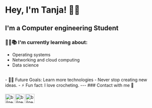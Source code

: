 # Hey, I'm Tanja! :wave::smiley:
## I'm a Computer engineering Student  

### 👨‍💻📚 I'm currently learning about:
- Operating systems
- Networking and cloud computing
- Data science
<br />
- 💪🏼 Future Goals: Learn more technologies - Never stop creating new ideas.
- ⚡ Fun fact: I love crocheting.
---
### Contact with me 📝

[<img align="left" alt="bilgehangecici | LinkedIn" height="30px" src="https://www.flaticon.com/svg/static/icons/svg/725/725337.svg"/>][linkedin]
[<img align="left" alt="bilgehangecici | Instagram" height="30px" src="https://image.flaticon.com/icons/svg/725/725278.svg" />][instagram]
[<img align="left" alt="bilgehangecici | Spotify" height="30px" src="https://www.flaticon.com/svg/static/icons/svg/725/725281.svg" />][Spotify]

[instagram]: https://www.instagram.com/tanja.aa/
[linkedin]: https://www.linkedin.com/in/tanja-aakerholt/
[Spotify]: https://open.spotify.com/user/tanjaaakerholt?si=cUvM8ljQR8O0B2oN_AykEw
